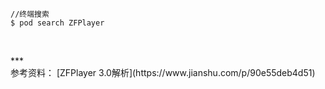 ```
//终端搜索
$ pod search ZFPlayer


```



<br/>
***
<br/>
参考资料：
[ZFPlayer 3.0解析](https://www.jianshu.com/p/90e55deb4d51)
